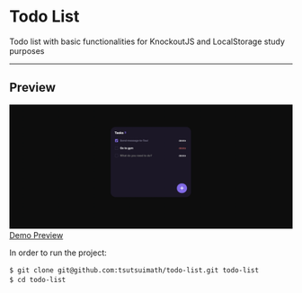 # Todo List
Todo list with basic functionalities for KnockoutJS and LocalStorage study purposes

---

## Preview

![](preview.png)
[Demo Preview](https://tsutsuimath.github.io/todo-list/)

In order to run the project:
```sh
$ git clone git@github.com:tsutsuimath/todo-list.git todo-list
$ cd todo-list
```
